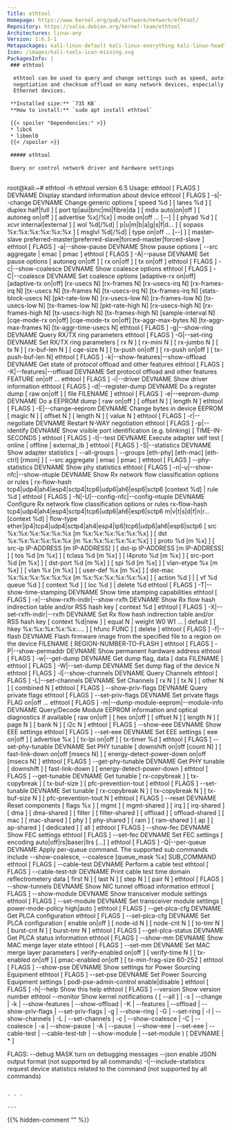 ```yaml
---
Title: ethtool
Homepage: https://www.kernel.org/pub/software/network/ethtool/
Repository: https://salsa.debian.org/kernel-team/ethtool
Architectures: linux-any
Version: 1:6.5-1
Metapackages: kali-linux-default kali-linux-everything kali-linux-headless kali-linux-large kali-linux-nethunter kali-tools-802-11 kali-tools-exploitation kali-tools-sniffing-spoofing kali-tools-social-engineering kali-tools-top10 kali-tools-wireless 
Icon: /images/kali-tools-icon-missing.svg
PackagesInfo: |
 ### ethtool
 
  ethtool can be used to query and change settings such as speed, auto-
  negotiation and checksum offload on many network devices, especially
  Ethernet devices.
 
 **Installed size:** `735 KB`  
 **How to install:** `sudo apt install ethtool`  
 
 {{< spoiler "Dependencies:" >}}
 * libc6 
 * libmnl0 
 {{< /spoiler >}}
 
 ##### ethtool
 
 Query or control network driver and hardware settings
 
 ```
 root@kali:~# ethtool -h
 ethtool version 6.5
 Usage:
         ethtool [ FLAGS ]  DEVNAME	Display standard information about device
         ethtool [ FLAGS ] -s|--change DEVNAME	Change generic options
 		[ speed %d ]
 		[ lanes %d ]
 		[ duplex half|full ]
 		[ port tp|aui|bnc|mii|fibre|da ]
 		[ mdix auto|on|off ]
 		[ autoneg on|off ]
 		[ advertise %x[/%x] | mode on|off ... [--] ]
 		[ phyad %d ]
 		[ xcvr internal|external ]
 		[ wol %d[/%d] | p|u|m|b|a|g|s|f|d... ]
 		[ sopass %x:%x:%x:%x:%x:%x ]
 		[ msglvl %d[/%d] | type on|off ... [--] ]
 		[ master-slave preferred-master|preferred-slave|forced-master|forced-slave ]
         ethtool [ FLAGS ] -a|--show-pause DEVNAME	Show pause options
 		[ --src aggregate | emac | pmac ]
         ethtool [ FLAGS ] -A|--pause DEVNAME	Set pause options
 		[ autoneg on|off ]
 		[ rx on|off ]
 		[ tx on|off ]
         ethtool [ FLAGS ] -c|--show-coalesce DEVNAME	Show coalesce options
         ethtool [ FLAGS ] -C|--coalesce DEVNAME	Set coalesce options
 		[adaptive-rx on|off]
 		[adaptive-tx on|off]
 		[rx-usecs N]
 		[rx-frames N]
 		[rx-usecs-irq N]
 		[rx-frames-irq N]
 		[tx-usecs N]
 		[tx-frames N]
 		[tx-usecs-irq N]
 		[tx-frames-irq N]
 		[stats-block-usecs N]
 		[pkt-rate-low N]
 		[rx-usecs-low N]
 		[rx-frames-low N]
 		[tx-usecs-low N]
 		[tx-frames-low N]
 		[pkt-rate-high N]
 		[rx-usecs-high N]
 		[rx-frames-high N]
 		[tx-usecs-high N]
 		[tx-frames-high N]
 		[sample-interval N]
 		[cqe-mode-rx on|off]
 		[cqe-mode-tx on|off]
 		[tx-aggr-max-bytes N]
 		[tx-aggr-max-frames N]
 		[tx-aggr-time-usecs N]
         ethtool [ FLAGS ] -g|--show-ring DEVNAME	Query RX/TX ring parameters
         ethtool [ FLAGS ] -G|--set-ring DEVNAME	Set RX/TX ring parameters
 		[ rx N ]
 		[ rx-mini N ]
 		[ rx-jumbo N ]
 		[ tx N ]
 		[ rx-buf-len N ]
 		[ cqe-size N ]
 		[ tx-push on|off ]
 		[ rx-push on|off ]
 		[ tx-push-buf-len N]
         ethtool [ FLAGS ] -k|--show-features|--show-offload DEVNAME	Get state of protocol offload and other features
         ethtool [ FLAGS ] -K|--features|--offload DEVNAME	Set protocol offload and other features
 		FEATURE on|off ...
         ethtool [ FLAGS ] -i|--driver DEVNAME	Show driver information
         ethtool [ FLAGS ] -d|--register-dump DEVNAME	Do a register dump
 		[ raw on|off ]
 		[ file FILENAME ]
         ethtool [ FLAGS ] -e|--eeprom-dump DEVNAME	Do a EEPROM dump
 		[ raw on|off ]
 		[ offset N ]
 		[ length N ]
         ethtool [ FLAGS ] -E|--change-eeprom DEVNAME	Change bytes in device EEPROM
 		[ magic N ]
 		[ offset N ]
 		[ length N ]
 		[ value N ]
         ethtool [ FLAGS ] -r|--negotiate DEVNAME	Restart N-WAY negotiation
         ethtool [ FLAGS ] -p|--identify DEVNAME	Show visible port identification (e.g. blinking)
 		[ TIME-IN-SECONDS ]
         ethtool [ FLAGS ] -t|--test DEVNAME	Execute adapter self test
 		[ online | offline | external_lb ]
         ethtool [ FLAGS ] -S|--statistics DEVNAME	Show adapter statistics
 		[ --all-groups | --groups [eth-phy] [eth-mac] [eth-ctrl] [rmon] ]
 		[ --src aggregate | emac | pmac ]
         ethtool [ FLAGS ] --phy-statistics DEVNAME	Show phy statistics
         ethtool [ FLAGS ] -n|-u|--show-nfc|--show-ntuple DEVNAME	Show Rx network flow classification options or rules
 		[ rx-flow-hash tcp4|udp4|ah4|esp4|sctp4|tcp6|udp6|ah6|esp6|sctp6 [context %d] |
 		  rule %d ]
         ethtool [ FLAGS ] -N|-U|--config-nfc|--config-ntuple DEVNAME	Configure Rx network flow classification options or rules
 		rx-flow-hash tcp4|udp4|ah4|esp4|sctp4|tcp6|udp6|ah6|esp6|sctp6 m|v|t|s|d|f|n|r... [context %d] |
 		flow-type ether|ip4|tcp4|udp4|sctp4|ah4|esp4|ip6|tcp6|udp6|ah6|esp6|sctp6
 			[ src %x:%x:%x:%x:%x:%x [m %x:%x:%x:%x:%x:%x] ]
 			[ dst %x:%x:%x:%x:%x:%x [m %x:%x:%x:%x:%x:%x] ]
 			[ proto %d [m %x] ]
 			[ src-ip IP-ADDRESS [m IP-ADDRESS] ]
 			[ dst-ip IP-ADDRESS [m IP-ADDRESS] ]
 			[ tos %d [m %x] ]
 			[ tclass %d [m %x] ]
 			[ l4proto %d [m %x] ]
 			[ src-port %d [m %x] ]
 			[ dst-port %d [m %x] ]
 			[ spi %d [m %x] ]
 			[ vlan-etype %x [m %x] ]
 			[ vlan %x [m %x] ]
 			[ user-def %x [m %x] ]
 			[ dst-mac %x:%x:%x:%x:%x:%x [m %x:%x:%x:%x:%x:%x] ]
 			[ action %d ] | [ vf %d queue %d ]
 			[ context %d ]
 			[ loc %d ] |
 		delete %d
         ethtool [ FLAGS ] -T|--show-time-stamping DEVNAME	Show time stamping capabilities
         ethtool [ FLAGS ] -x|--show-rxfh-indir|--show-rxfh DEVNAME	Show Rx flow hash indirection table and/or RSS hash key
 		[ context %d ]
         ethtool [ FLAGS ] -X|--set-rxfh-indir|--rxfh DEVNAME	Set Rx flow hash indirection table and/or RSS hash key
 		[ context %d|new ]
 		[ equal N | weight W0 W1 ... | default ]
 		[ hkey %x:%x:%x:%x:%x:.... ]
 		[ hfunc FUNC ]
 		[ delete ]
         ethtool [ FLAGS ] -f|--flash DEVNAME	Flash firmware image from the specified file to a region on the device
 		FILENAME [ REGION-NUMBER-TO-FLASH ]
         ethtool [ FLAGS ] -P|--show-permaddr DEVNAME	Show permanent hardware address
         ethtool [ FLAGS ] -w|--get-dump DEVNAME	Get dump flag, data
 		[ data FILENAME ]
         ethtool [ FLAGS ] -W|--set-dump DEVNAME	Set dump flag of the device
 		N
         ethtool [ FLAGS ] -l|--show-channels DEVNAME	Query Channels
         ethtool [ FLAGS ] -L|--set-channels DEVNAME	Set Channels
 		[ rx N ]
 		[ tx N ]
 		[ other N ]
 		[ combined N ]
         ethtool [ FLAGS ] --show-priv-flags DEVNAME	Query private flags
         ethtool [ FLAGS ] --set-priv-flags DEVNAME	Set private flags
 		FLAG on|off ...
         ethtool [ FLAGS ] -m|--dump-module-eeprom|--module-info DEVNAME	Query/Decode Module EEPROM information and optical diagnostics if available
 		[ raw on|off ]
 		[ hex on|off ]
 		[ offset N ]
 		[ length N ]
 		[ page N ]
 		[ bank N ]
 		[ i2c N ]
         ethtool [ FLAGS ] --show-eee DEVNAME	Show EEE settings
         ethtool [ FLAGS ] --set-eee DEVNAME	Set EEE settings
 		[ eee on|off ]
 		[ advertise %x ]
 		[ tx-lpi on|off ]
 		[ tx-timer %d ]
         ethtool [ FLAGS ] --set-phy-tunable DEVNAME	Set PHY tunable
 		[ downshift on|off [count N] ]
 		[ fast-link-down on|off [msecs N] ]
 		[ energy-detect-power-down on|off [msecs N] ]
         ethtool [ FLAGS ] --get-phy-tunable DEVNAME	Get PHY tunable
 		[ downshift ]
 		[ fast-link-down ]
 		[ energy-detect-power-down ]
         ethtool [ FLAGS ] --get-tunable DEVNAME	Get tunable
 		[ rx-copybreak ]
 		[ tx-copybreak ]
 		[ tx-buf-size ]
 		[ pfc-prevention-tout ]
         ethtool [ FLAGS ] --set-tunable DEVNAME	Set tunable
 		[ rx-copybreak N ]
 		[ tx-copybreak N ]
 		[ tx-buf-size N ]
 		[ pfc-prevention-tout N ]
         ethtool [ FLAGS ] --reset DEVNAME	Reset components
 		[ flags %x ]
 		[ mgmt ]
 		[ mgmt-shared ]
 		[ irq ]
 		[ irq-shared ]
 		[ dma ]
 		[ dma-shared ]
 		[ filter ]
 		[ filter-shared ]
 		[ offload ]
 		[ offload-shared ]
 		[ mac ]
 		[ mac-shared ]
 		[ phy ]
 		[ phy-shared ]
 		[ ram ]
 		[ ram-shared ]
 		[ ap ]
 		[ ap-shared ]
 		[ dedicated ]
 		[ all ]
         ethtool [ FLAGS ] --show-fec DEVNAME	Show FEC settings
         ethtool [ FLAGS ] --set-fec DEVNAME	Set FEC settings
 		[ encoding auto|off|rs|baser|llrs [...] ]
         ethtool [ FLAGS ] -Q|--per-queue DEVNAME	Apply per-queue command. 
 The supported sub commands include --show-coalesce, --coalesce		[queue_mask %x] SUB_COMMAND
         ethtool [ FLAGS ] --cable-test DEVNAME	Perform a cable test
         ethtool [ FLAGS ] --cable-test-tdr DEVNAME	Print cable test time domain reflectrometery data
 		[ first N ]
 		[ last N ]
 		[ step N ]
 		[ pair N ]
         ethtool [ FLAGS ] --show-tunnels DEVNAME	Show NIC tunnel offload information
         ethtool [ FLAGS ] --show-module DEVNAME	Show transceiver module settings
         ethtool [ FLAGS ] --set-module DEVNAME	Set transceiver module settings
 		[ power-mode-policy high|auto ]
         ethtool [ FLAGS ] --get-plca-cfg DEVNAME	Get PLCA configuration
         ethtool [ FLAGS ] --set-plca-cfg DEVNAME	Set PLCA configuration
 		[ enable on|off ]
 		[ node-id N ]
 		[ node-cnt N ]
 		[ to-tmr N ]
 		[ burst-cnt N ]
 		[ burst-tmr N ]
         ethtool [ FLAGS ] --get-plca-status DEVNAME	Get PLCA status information
         ethtool [ FLAGS ] --show-mm DEVNAME	Show MAC merge layer state
         ethtool [ FLAGS ] --set-mm DEVNAME	Set MAC merge layer parameters
 		[ verify-enabled on|off ]
 		[ verify-time N ]
 		[ tx-enabled on|off ]
 		[ pmac-enabled on|off ]
 		[ tx-min-frag-size 60-252 ]
         ethtool [ FLAGS ] --show-pse DEVNAME	Show settings for Power Sourcing Equipment
         ethtool [ FLAGS ] --set-pse DEVNAME	Set Power Sourcing Equipment settings
 		[ podl-pse-admin-control enable|disable ]
         ethtool [ FLAGS ] -h|--help 		Show this help
         ethtool [ FLAGS ] --version 		Show version number
         ethtool --monitor               Show kernel notifications
                 ( [ --all ]
                   | -s | --change
                   | -k | --show-features | --show-offload | -K | --features | --offload
                   | --show-priv-flags | --set-priv-flags
                   | -g | --show-ring | -G | --set-ring
                   | -l | --show-channels | -L | --set-channels
                   | -c | --show-coalesce | -C | --coalesce
                   | -a | --show-pause | -A | --pause
                   | --show-eee | --set-eee
                   | --cable-test
                   | --cable-test-tdr
                   | --show-module | --set-module )
                 [ DEVNAME | * ]
 
 FLAGS:
 	--debug MASK	turn on debugging messages
 	--json		enable JSON output format (not supported by all commands)
 	-I|--include-statistics		request device statistics related to the command (not supported by all commands)
 ```
 
 - - -
 
---
```

{{% hidden-comment "<!--Do not edit anything above this line-->" %}}

